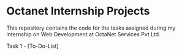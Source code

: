 # Octanet Internship Projects

This repository contains the code for the tasks assigned during my internship on Web Development at OctaNet Services Pvt Ltd.



Task 1 - [To-Do-List]
